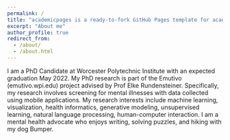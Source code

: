 ```yaml
---
permalink: /
title: "academicpages is a ready-to-fork GitHub Pages template for academic personal websites"
excerpt: "About me"
author_profile: true
redirect_from: 
  - /about/
  - /about.html
---
```


I am a PhD Candidate at Worcester Polytechnic Institute with an expected graduation May 2022. My PhD research is part of the Emutivo (emutivo.wpi.edu) project advised by Prof Elke Rundensteiner. Specifically, my research involves screening for mental illnesses with data collected using mobile applications. My research interests include machine learning, visualization, health informatics, generative modeling, unsupervised learning, natural language processing, human-computer interaction. I am a mental health advocate who enjoys writing, solving puzzles, and hiking with my dog Bumper. 






